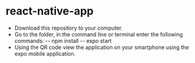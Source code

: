 # react-native-app
- Download this repository to your computer. 
- Go to the folder, in the command line or terminal enter the following commands: 
-- npm install
-- expo start
- Using the QR code view the application on your smartphone using the expo mobile application.
